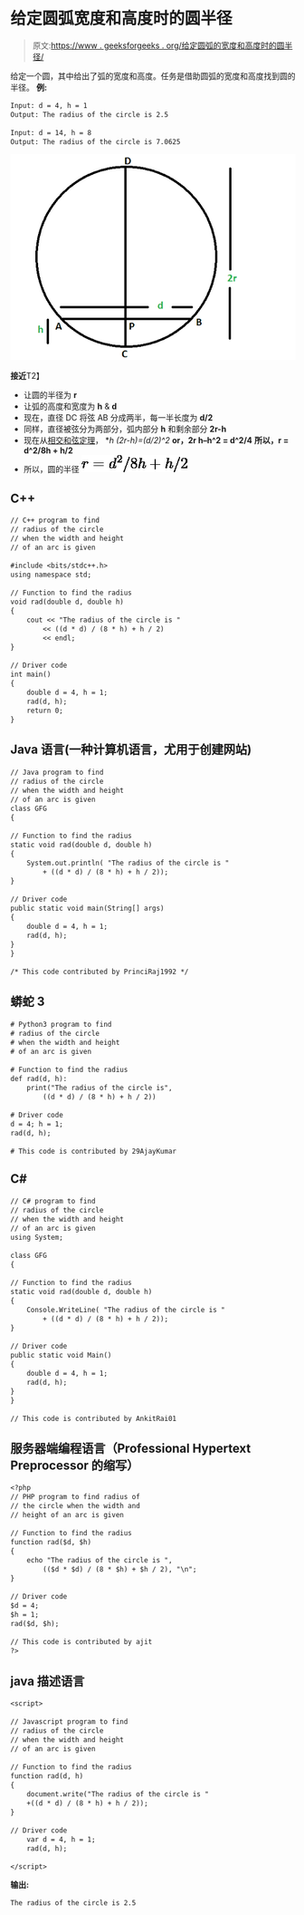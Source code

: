 # 给定圆弧宽度和高度时的圆半径

> 原文:[https://www . geeksforgeeks . org/给定圆弧的宽度和高度时的圆半径/](https://www.geeksforgeeks.org/radius-of-the-circle-when-the-width-and-height-of-an-arc-is-given/)

给定一个圆，其中给出了弧的宽度和高度。任务是借助圆弧的宽度和高度找到圆的半径。
**例:**

```
Input: d = 4, h = 1 
Output: The radius of the circle is 2.5

Input: d = 14, h = 8
Output: The radius of the circle is 7.0625
```

![](img/29f1906c62bbdb20ba150f93f18c0cf0.png)

**接近**T2】

*   让圆的半径为 **r**
*   让弧的高度和宽度为 **h** & **d**
*   现在，直径 DC 将弦 AB 分成两半，每一半长度为 **d/2**
*   同样，直径被弦分为两部分，弧内部分 **h** 和剩余部分 **2r-h**
*   现在从[相交和弦定理](https://en.wikipedia.org/wiki/Power_of_a_point#Theorems)，
    **h *(2r-h)=(d/2)^2**
    **or，2r h–h^2 = d^2/4**
    **所以，r = d^2/8h + h/2**
*   所以，圆的半径
    ![r = d^2/8h + h/2 ](img/a08229aa95e3c6db5d4286f8f5343688.png "Rendered by QuickLaTeX.com")

## C++

```
// C++ program to find
// radius of the circle
// when the width and height
// of an arc is given

#include <bits/stdc++.h>
using namespace std;

// Function to find the radius
void rad(double d, double h)
{
    cout << "The radius of the circle is "
        << ((d * d) / (8 * h) + h / 2)
        << endl;
}

// Driver code
int main()
{
    double d = 4, h = 1;
    rad(d, h);
    return 0;
}
```

## Java 语言(一种计算机语言，尤用于创建网站)

```
// Java program to find
// radius of the circle
// when the width and height
// of an arc is given
class GFG
{

// Function to find the radius
static void rad(double d, double h)
{
    System.out.println( "The radius of the circle is "
        + ((d * d) / (8 * h) + h / 2));
}

// Driver code
public static void main(String[] args)
{
    double d = 4, h = 1;
    rad(d, h);
}
}

/* This code contributed by PrinciRaj1992 */
```

## 蟒蛇 3

```
# Python3 program to find
# radius of the circle
# when the width and height
# of an arc is given

# Function to find the radius
def rad(d, h):
    print("The radius of the circle is",
        ((d * d) / (8 * h) + h / 2))

# Driver code
d = 4; h = 1;
rad(d, h);

# This code is contributed by 29AjayKumar
```

## C#

```
// C# program to find
// radius of the circle
// when the width and height
// of an arc is given
using System;

class GFG
{

// Function to find the radius
static void rad(double d, double h)
{
    Console.WriteLine( "The radius of the circle is "
        + ((d * d) / (8 * h) + h / 2));
}

// Driver code
public static void Main()
{
    double d = 4, h = 1;
    rad(d, h);
}
}

// This code is contributed by AnkitRai01
```

## 服务器端编程语言（Professional Hypertext Preprocessor 的缩写）

```
<?php
// PHP program to find radius of
// the circle when the width and
// height of an arc is given

// Function to find the radius
function rad($d, $h)
{
    echo "The radius of the circle is ",
        (($d * $d) / (8 * $h) + $h / 2), "\n";
}

// Driver code
$d = 4;
$h = 1;
rad($d, $h);

// This code is contributed by ajit
?>
```

## java 描述语言

```
<script>

// Javascript program to find
// radius of the circle
// when the width and height
// of an arc is given

// Function to find the radius
function rad(d, h)
{
    document.write("The radius of the circle is "
    +((d * d) / (8 * h) + h / 2));
}

// Driver code
    var d = 4, h = 1;
    rad(d, h);

</script>
```

**输出:**

```
The radius of the circle is 2.5
```